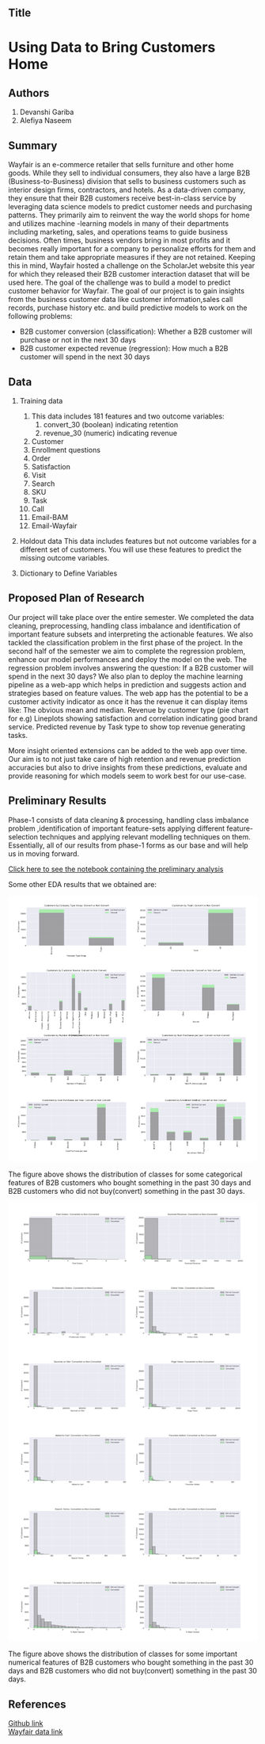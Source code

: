 ## Title
# Using Data to Bring Customers Home

## Authors
1. Devanshi Gariba
2. Alefiya Naseem

## Summary
Wayfair is an e-commerce retailer that sells furniture and other home goods. While they sell to individual consumers, they also have a large B2B (Business-to-Business) division that sells to business customers such as interior design firms, contractors, and hotels.
As a data-driven company, they ensure that their B2B customers receive best-in-class service by leveraging data science models to predict customer needs and purchasing patterns. They primarily aim to reinvent the way the world shops for home and utilizes machine -learning models in many of their departments including marketing, sales, and operations teams to guide business decisions. Often times, business vendors bring in most profits and it becomes really important for a company to personalize efforts for them and retain them and take appropriate measures if they are not retained.
Keeping this in mind, Wayfair hosted a challenge on the ScholarJet website this year for which they released their B2B customer interaction dataset that will be used here. The goal of the challenge was to build a model to predict customer behavior for Wayfair. The goal of our project is to gain insights from the business customer data like customer information,sales call records, purchase history etc. and build predictive models to work on the following problems: 

* B2B customer conversion (classification): Whether a B2B customer will purchase or not in the next 30 days
* B2B customer expected revenue (regression): How much a B2B customer will spend in the next 30 days

## Data

1. Training data 
	1. This data includes 181 features and two outcome variables:
		1. convert_30 (boolean) indicating retention
		2. revenue_30 (numeric) indicating revenue
	2. Customer
	3. Enrollment questions
	4. Order
	5. Satisfaction
	6. Visit
	7. Search
	8. SKU
	9. Task
	10. Call
	11. Email-BAM
	12. Email-Wayfair

2. Holdout data
This data includes features but not outcome variables for a different set of customers. You will use these features to predict the missing outcome variables.
3. Dictionary to Define Variables

## Proposed Plan of Research
Our project will take place over the entire semester. We completed the data cleaning, preprocessing, handling class imbalance and identification of important feature subsets and interpreting the actionable features. We also tackled the classification problem in the first phase of the project. 
In the second half of the semester we aim to complete the regression problem, enhance our model performances and deploy the model on the web. 
The regression problem involves answering the question: If a B2B customer will spend in the next 30 days? We also plan to deploy the machine learning pipeline as a web-app which helps in prediction and suggests action and strategies based on feature values. The web app has the potential to be a customer activity indicator as once it has the revenue it can display items like: 
The obvious mean and median.
Revenue by customer type (pie chart for e.g)
Lineplots showing satisfaction and correlation indicating good brand service.
Predicted revenue by Task type to show top revenue generating tasks.

More insight oriented extensions can be added to the web app over time. Our aim is to not just take care of high retention and revenue prediction accuracies but also to drive insights from these predictions, evaluate and provide reasoning for which models seem to work best for our use-case. 

## Preliminary Results

Phase-1 consists of data cleaning & processing, handling class imbalance problem ,identification of important feature-sets applying different feature-selection techniques and applying relevant modelling techniques on them. Essentially, all of our results from phase-1 forms as our base and will help us in moving forward. 

[Click here to see the notebook containing the preliminary analysis](https://github.com/alefiya-naseem/CustomerRetention-Revenue/blob/master/Notebooks/dataviz_prelim.ipynb)

Some other EDA results that we obtained are:

![](https://github.com/alefiya-naseem/CustomerRetention-Revenue/blob/master/images/Class%20distribution.png)

The figure above shows the distribution of classes for some categorical features of B2B customers who bought something in the past 30 days and B2B customers who did not buy(convert) something in the past 30 days.
 
![](https://github.com/alefiya-naseem/CustomerRetention-Revenue/blob/master/images/Numeric%20features.png)

The figure above shows the distribution of classes for some important numerical features of B2B customers who bought something in the past 30 days and B2B customers who did not buy(convert) something in the past 30 days.
## References

[Github link](https://github.com/alefiya-naseem/CustomerRetention-Revenue)  
[Wayfair data link](https://app.scholarjet.com/challenges/wayfairdata)
